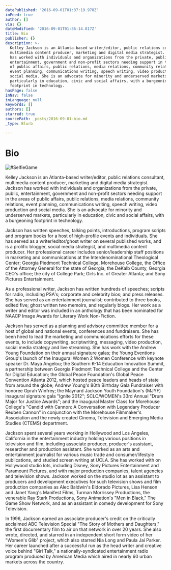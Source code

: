 ```yaml
---
datePublished: '2016-09-01T01:37:19.978Z'
inFeed: true
author: []
via: {}
dateModified: '2016-09-01T01:36:14.817Z'
title: Bio
publisher: {}
description: >-
  Kelley Jackson is an Atlanta-based writer/editor, public relations consultant,
  multimedia content producer, marketing and digital media strategist. Jackson
  has worked with individuals and organizations from the private, public,
  entertainment, government and non-profit sectors needing support in the areas
  of public affairs, public relations, media relations, community relations,
  event planning, communications writing, speech writing, video production and
  social media. She is an advocate for minority and underserved markets,
  particularly in education, civic and social affairs, with a burgeoning
  footprint in technology.
hasPage: false
inNav: false
inLanguage: null
keywords: []
authors: []
starred: true
sourcePath: _posts/2016-09-01-bio.md
_type: Blurb

---
```

# Bio
![#SelfieGame](https://the-grid-user-content.s3-us-west-2.amazonaws.com/a581d297-e7a5-4531-8216-37b27b81abb5.jpg)

Kelley Jackson is an Atlanta-based writer/editor, public relations consultant, multimedia content producer, marketing and digital media strategist. Jackson has worked with individuals and organizations from the private, public, entertainment, government and non-profit sectors needing support in the areas of public affairs, public relations, media relations, community relations, event planning, communications writing, speech writing, video production and social media. She is an advocate for minority and underserved markets, particularly in education, civic and social affairs, with a burgeoning footprint in technology.

Jackson has written speeches, talking points, introductions, program scripts and program books for a host of high-profile events and individuals. She has served as a writer/editor/ghost writer on several published works, and is a prolific blogger, social media strategist, and multimedia content producer. Her professional career includes senior/leadership staff positions in marketing and communications at the Interdenominational Theological Center; Georgia Piedmont Technical College, Morehouse College, the Office of the Attorney General for the state of Georgia, the DeKalb County, Georgia CEO's office; the city of College Park; Girls Inc. of Greater Atlanta; and Sony Pictures Entertainment.

As a professional writer, Jackson has written hundreds of speeches; scripts for radio, including PSA's; corporate and celebrity bios; and press releases. She has served as an entertainment journalist; contributed to three books, edited five; ghost written two memoirs, and regularly blogs. Her work as a writer and editor was included in an anthology that has been nominated for NAACP Image Awards for Literary Work Non-Fiction.

Jackson has served as a planning and advisory committee member for a host of global and national events, conferences and fundraisers. She has been hired to lead the marketing and communications efforts for these events, to include copywriting, scriptwriting, messaging, video production, social media strategy and live streaming. She has work with the Andrew Young Foundation on their annual signature galas; the Young Eventions Group's launch of the Inaugural Women 2 Women Conference with keynote speaker Dr. Maya Angelou; the Southern K-14 Education Innovation Summit, a partnership between Georgia Piedmont Technical College and the Center for Digital Education; the Global Peace Foundation's Global Peace Convention Atlanta 2012, which hosted peace leaders and heads of state from around the globe; Andrew Young's 80th Birthday Gala Fundraiser with honoree Oprah Winfrey; the Maynard Jackson Youth Foundation's (MJYF) inaugural signature gala "Ignite 2012"; SCLC/WOMEN's 33rd Annual "Drum Major for Justice Awards"; and the inaugural Master Class for Morehouse College's "Candid with Cannon: A Conversation with Legendary Producer Reuben Cannon" in conjunction with the Morehouse Filmmaker's Association and the newly created Cinema, Television and Emerging Media Studies (CTEMS) department.

Jackson spent several years working in Hollywood and Los Angeles, California in the entertainment industry holding various positions in television and film, including associate producer, producer's assistant, researcher and production assistant. She worked as an arts and entertainment journalist for various music trade and consumer/lifestyle publications, and studied screen writing at UCLA. She has worked with on Hollywood studio lots, including Disney, Sony Pictures Entertainment and Paramount Pictures, and with major production companies, talent agencies and television shows. Jackson worked on the studio lot as an assistant to producers and development executives for such television shows and film production companies as Alec Baldwin's Eldorado Pictures, Lisa Henson and Janet Yang's Manifest Films, Turman Morrissey Productions, the venerable Ray Stark Productions, Sony Animation's "Men in Black," The Game Show Network, and as an assistant in comedy development for Sony Television.

In 1996, Jackson earned an associate producer's credit on the critically acclaimed ABC Television Special "The Story of Mothers and Daughters," the first documentary film to air on that network in over 20 years. She also wrote, directed, and starred in an independent short form video of her "Women's Glib" project, which also starred Nia Long and Paula Jai Parker. Her career launched after a successful run as the head writer and creative voice behind "Girl Talk," a nationally-syndicated entertainment radio program produced by American Media which aired in nearly 60 urban markets across the country.
